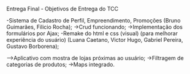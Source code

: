 Entrega Final - Objetivos de Entrega do TCC

-Sistema de Cadastro de Perfil, Empreendimento, Promoções (Bruno Guimarães, Filicio Rocha);
    ->Crud funcionando;
    ->Implementação dos formulários por Ajax;
-Remake do html e css (visual) (para melhorar experiência do usuário) (Luana Caetano, Victor Hugo, Gabriel Pereira, Gustavo Borborena);

-->Aplicativo com mostra de lojas próximas ao usuário;
     ->Filtragem de categorias de produtos;
     ->Maps integrado.



